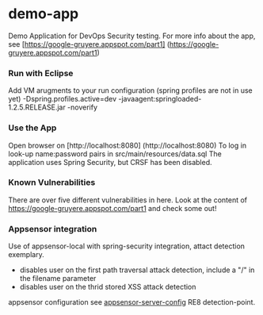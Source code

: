 # demo-app
Demo Application for DevOps Security testing. For more info about the app, see [https://google-gruyere.appspot.com/part1] (https://google-gruyere.appspot.com/part1)

### Run with Eclipse
Add VM arugments to your run configuration (spring profiles are not in use yet)
-Dspring.profiles.active=dev -javaagent:springloaded-1.2.5.RELEASE.jar -noverify

### Use the App
Open browser on [http://localhost:8080] (http://localhost:8080)
To log in look-up name:password pairs in src/main/resources/data.sql
The application uses Spring Security, but CRSF has been disabled.

### Known Vulnerabilities
There are over five different vulnerabilities in here. Look at the content of https://google-gruyere.appspot.com/part1 and check some out!

### Appsensor integration
Use of appsensor-local with spring-security integration, attact detection exemplary. 
* disables user on the first path traversal attack detection, include a "/" in the filename parameter 
* disables user on the thrid stored XSS attack detection

appsensor configuration see [appsensor-server-config](https://github.com/devOpsSecurity/demo-app/blob/master/demo/src/main/resources/appsensor-server-config.xml) RE8 detection-point.
